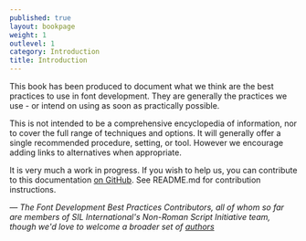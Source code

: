 ```yaml
---
published: true
layout: bookpage
weight: 1
outlevel: 1
category: Introduction
title: Introduction
---
```



This book has been produced to document what we think are the best practices to use in font development. They are generally the practices we use - or intend on using as soon as practically possible.

This is not intended to be a comprehensive encyclopedia of information, nor to cover the full range of techniques and options. It will generally offer a single recommended procedure, setting, or tool. However we encourage adding links to alternatives when appropriate.

It is very much a work in progress. If you wish to help us, you can contribute to this documentation [on GitHub].
See README.md for contribution instructions.

*&mdash; The Font Development Best Practices Contributors, all of whom so far are members of SIL International's Non-Roman Script Initiative team, though we'd love to welcome a broader set of [authors]*

[on GitHub]: {{site.repourl}}
[authors]: https://github.com/silnrsi/FDBP/blob/gh-pages/AUTHORS.txt
